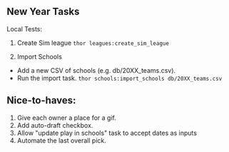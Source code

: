 ## New Year Tasks

Local Tests:
1. Create Sim league
`thor leagues:create_sim_league`

2. Import Schools
- Add a new CSV of schools (e.g. db/20XX_teams.csv).
- Run the import task.
`thor schools:import_schools db/20XX_teams.csv`


## Nice-to-haves:

1. Give each owner a place for a gif.
2. Add auto-draft checkbox.
3. Allow "update play in schools" task to accept dates as inputs
4. Automate the last overall pick.
